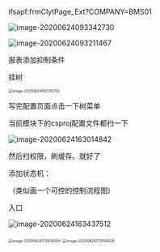 ifsapf:frmClytPage_Ext?COMPANY=BMS01

![image-20200624093342730](D:\E\Typora\bj\Work_note\June\6_24.assets\image-20200624093342730.png)



![image-20200624093211467](D:\E\Typora\bj\Work_note\June\6_24.assets\image-20200624093211467.png)

报表添加抑制条件

挂树



<img src="D:\E\Typora\bj\Work_note\June\6_24.assets\image-20200624162745752.png" alt="image-20200624162745752" style="zoom:50%;" />

写完配置页面点击一下树菜单

当前模块下的csproj配置文件都扫一下

![image-20200624163014842](D:\E\Typora\bj\Work_note\June\6_24.assets\image-20200624163014842.png)

然后扫权限，刷缓存。就好了

添加状态机：

（类似画一个可控的控制流程图）

入口

![image-20200624163437512](D:\E\Typora\bj\Work_note\June\6_24.assets\image-20200624163437512.png)

<img src="D:\E\Typora\bj\Work_note\June\6_24.assets\image-20200624172930004.png" alt="image-20200624172930004" style="zoom:50%;" />

<img src="D:\E\Typora\bj\Work_note\June\6_24.assets\image-20200624172954526.png" alt="image-20200624172954526" style="zoom:50%;" />

